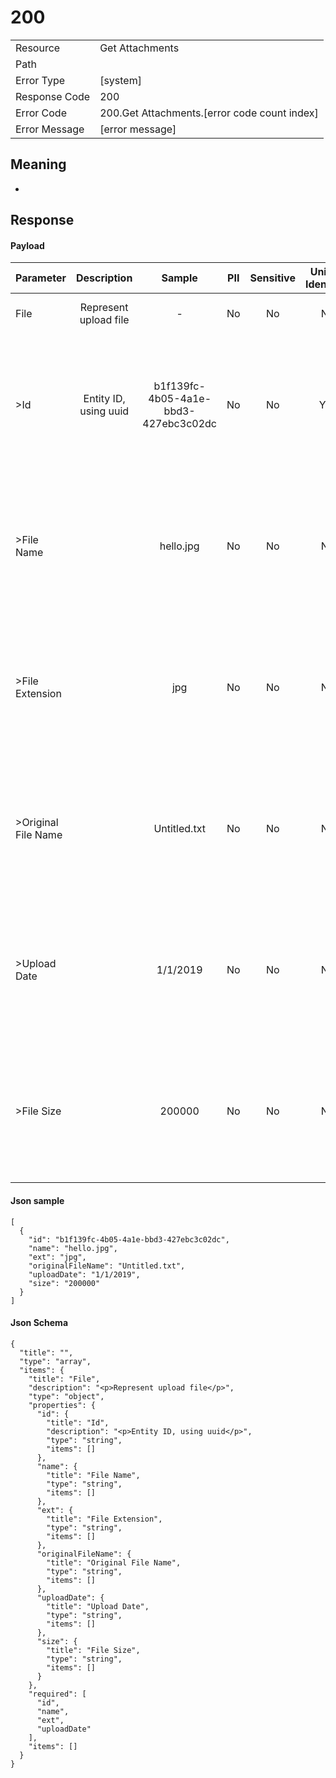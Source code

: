 # 200

|                                       |                                                 |
| ------------------------------------- | ----------------------------------------------- |
| Resource                              | Get Attachments                                         |
| Path                                  |                                            |
| Error Type                            | [system]                                       |
| Response Code                         | 200                                              |
| Error Code                            | 200.Get Attachments.[error code count index]                                     |
| Error Message                         | [error message] |

## Meaning
-

## Response


#### Payload 



| Parameter | Description | Sample | PII | Sensitive | Unique Identifier | Mandatory | Default | Details |
| :----- | :-----: | :-----: | :-----: | :-----: | :-----: | :-----: | :-----: | :----- |
| File | &#xA;&#xA;Represent upload file&#xA; |  -  | No | No | No | No |  -  | Data Type : object<br>  |
| >Id | &#xA;&#xA;Entity ID, using uuid&#xA; | b1f139fc-4b05-4a1e-bbd3-427ebc3c02dc | No | No | Yes | No |  -  | Data Type : string<br> Min. length :  - <br> Max. length : No<br> Regex :  - <br>  |
| >File Name |  | hello.jpg | No | No | No | No |  -  | Data Type : string<br> Min. length :  - <br> Max. length : No<br> Regex :  - <br>  |
| >File Extension |  | jpg | No | No | No | No |  -  | Data Type : string<br> Min. length :  - <br> Max. length : No<br> Regex :  - <br>  |
| >Original File Name |  | Untitled.txt | No | No | No | No |  -  | Data Type : string<br> Min. length :  - <br> Max. length : No<br> Regex :  - <br>  |
| >Upload Date |  | 1/1/2019 | No | No | No | No |  -  | Data Type : string<br> Min. length :  - <br> Max. length : No<br> Regex :  - <br>  |
| >File Size |  | 200000 | No | No | No | No |  -  | Data Type : string<br> Min. length :  - <br> Max. length : No<br> Regex :  - <br>  |



#### Json sample
```
[
  {
    "id": "b1f139fc-4b05-4a1e-bbd3-427ebc3c02dc",
    "name": "hello.jpg",
    "ext": "jpg",
    "originalFileName": "Untitled.txt",
    "uploadDate": "1/1/2019",
    "size": "200000"
  }
]
```


#### Json Schema
```
{
  "title": "",
  "type": "array",
  "items": {
    "title": "File",
    "description": "<p>Represent upload file</p>",
    "type": "object",
    "properties": {
      "id": {
        "title": "Id",
        "description": "<p>Entity ID, using uuid</p>",
        "type": "string",
        "items": []
      },
      "name": {
        "title": "File Name",
        "type": "string",
        "items": []
      },
      "ext": {
        "title": "File Extension",
        "type": "string",
        "items": []
      },
      "originalFileName": {
        "title": "Original File Name",
        "type": "string",
        "items": []
      },
      "uploadDate": {
        "title": "Upload Date",
        "type": "string",
        "items": []
      },
      "size": {
        "title": "File Size",
        "type": "string",
        "items": []
      }
    },
    "required": [
      "id",
      "name",
      "ext",
      "uploadDate"
    ],
    "items": []
  }
}
```

